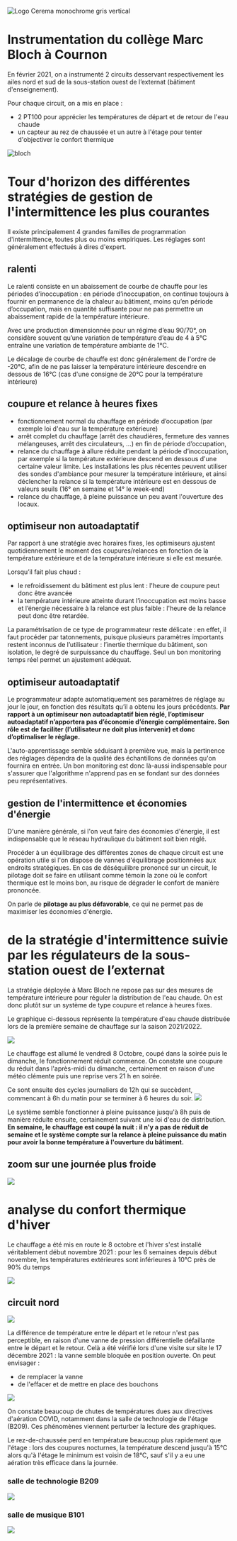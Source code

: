 ![Logo Cerema monochrome gris vertical](https://user-images.githubusercontent.com/24553739/146218239-e2dd560e-6edc-4f16-aa6e-d521975042d5.png)

# Instrumentation du collège Marc Bloch à Cournon

En février 2021, on a instrumenté 2 circuits desservant respectivement les ailes nord et sud de la sous-station ouest de l’externat (bâtiment d'enseignement).

Pour chaque circuit, on a mis en place :
- 2 PT100 pour apprécier les températures de départ et de retour de l'eau chaude
- un capteur au rez de chaussée et un autre à l'étage pour tenter d'objectiver le confort thermique

![bloch](https://user-images.githubusercontent.com/24553739/146335913-1ad28292-2b44-46b8-aa90-fdcd62b92b8a.png)


# Tour d'horizon des différentes stratégies de gestion de l'intermittence les plus courantes

Il existe principalement 4 grandes familles de programmation d'intermittence, toutes plus ou moins empiriques. Les réglages sont généralement effectués à dires d'expert.

## ralenti

Le ralenti consiste en un abaissement de courbe de chauffe pour les périodes d’inoccupation : en période d’inoccupation, on continue toujours à fournir en permanence de la chaleur au bâtiment, moins qu’en période d’occupation, mais en quantité suffisante pour ne pas permettre un abaissement rapide de la température intérieure.

Avec une production dimensionnée pour un régime d’eau 90/70°, on considère souvent qu’une variation de température d’eau de 4 à 5°C entraîne une variation de température ambiante de 1°C. 

Le décalage de courbe de chauffe est donc généralement de l'ordre de -20°C, afin de ne pas laisser la température intérieure descendre en dessous de 16°C (cas d'une consigne de 20°C pour la température intérieure)

## coupure et relance à heures fixes

- fonctionnement normal du chauffage en période d’occupation (par exemple loi d'eau sur la température extérieure)
- arrêt complet du chauffage (arrêt des chaudières, fermeture des vannes mélangeuses, arrêt des circulateurs, …) en fin de période d’occupation,
- relance du chauffage à allure réduite pendant la période d’inoccupation, par exemple si la température extérieure descend en dessous d'une certaine valeur limite. Les installations les plus récentes peuvent utiliser des sondes d'ambiance pour mesurer la température intérieure, et ainsi déclencher la relance si la température intérieure est en dessous de valeurs seuils (16° en semaine et 14° le week-end)
- relance du chauffage, à pleine puissance un peu avant l'ouverture des locaux.

## optimiseur non autoadaptatif

Par rapport à une stratégie avec horaires fixes, les optimiseurs ajustent quotidiennement le moment des coupures/relances en fonction de la température extérieure et de la température intérieure si elle est mesurée. 

Lorsqu’il fait plus chaud : 
- le refroidissement du bâtiment est plus lent : l'heure de coupure peut donc être avancée
- la température intérieure atteinte durant l’inoccupation est moins basse et l’énergie nécessaire à la relance est plus faible : l'heure de la relance peut donc être retardée.

La paramétrisation de ce type de programmateur reste délicate : en effet, il faut procéder par tatonnements, puisque plusieurs paramètres importants restent inconnus de l’utilisateur : l’inertie thermique du bâtiment, son isolation, le degré de surpuissance du chauffage. Seul un bon monitoring temps réel permet un ajustement adéquat. 

## optimiseur autoadaptatif

Le programmateur adapte automatiquement ses paramètres de réglage au jour le jour, en fonction des résultats qu’il a obtenu les jours précédents. 
**Par rapport à un optimiseur non autoadaptatif bien réglé, l’optimiseur autoadaptatif n’apportera pas d’économie d’énergie complémentaire. Son rôle est de faciliter (l’utilisateur ne doit plus intervenir) et donc d’optimaliser le réglage.**

L'auto-apprentissage semble séduisant à première vue, mais la pertinence des réglages dépendra de la qualité des échantillons de données qu'on fournira en entrée. Un bon monitoring est donc là-aussi indispensable pour s'assurer que l'algorithme n'apprend pas en se fondant sur des données peu représentatives.

## gestion de l'intermittence et économies d'énergie

D'une manière générale, si l'on veut faire des économies d'énergie, il est indispensable que le réseau hydraulique du bâtiment soit bien réglé. 

Procéder à un équilibrage des différentes zones de chaque circuit est une opération utile si l'on dispose de vannes d'équilibrage positionnées aux endroits stratégiques. En cas de déséquilibre prononcé sur un circuit, le pilotage doit se faire en utilisant comme témoin la zone où le confort thermique est le moins bon, au risque de dégrader le confort de manière prononcée. 

On parle de **pilotage au plus défavorable**, ce qui ne permet pas de maximiser les économies d'énergie.

# de la stratégie d'intermittence suivie par les régulateurs de la sous-station ouest de l’externat

La stratégie déployée à Marc Bloch ne repose pas sur des mesures de température intérieure pour réguler la distribution de l'eau chaude. On est donc plutôt sur un système de type coupure et relance à heures fixes. 

Le graphique ci-dessous représente la température d'eau chaude distribuée lors de la première semaine de chauffage sur la saison 2021/2022.

![](https://user-images.githubusercontent.com/24553739/146343944-e885fa67-7bbd-41e7-a009-a19d54203e22.png)

Le chauffage est allumé le vendredi 8 Octobre, coupé dans la soirée puis le dimanche, le fonctionnement réduit commence. On constate une coupure du réduit dans l'après-midi du dimanche, certainement en raison d'une météo clémente puis une reprise vers 21 h en soirée. 

Ce sont ensuite des cycles journaliers de 12h qui se succèdent, commencant à 6h du matin pour se terminer à 6 heures du soir. 
![](https://user-images.githubusercontent.com/24553739/146344774-1b142efb-3b0a-4793-85af-b69d1d8fcc5c.png)

Le système semble fonctionner à pleine puissance jusqu'à 8h puis de manière réduite ensuite, certainement suivant une loi d'eau de distribution. **En semaine, le chauffage est coupé la nuit : il n'y a pas de réduit de semaine et le système compte sur la relance à pleine puissance du matin pour avoir la bonne température à l'ouverture du bâtiment.**

## zoom sur une journée plus froide

![](https://user-images.githubusercontent.com/24553739/146346683-401bde83-13e3-4d87-aa10-25da4165b407.png)

# analyse du confort thermique d'hiver

Le chauffage a été mis en route le 8 octobre et l'hiver s'est installé véritablement début novembre 2021 : pour les 6 semaines depuis début novembre, les températures extérieures sont inférieures à 10°C près de 90% du temps

![](https://user-images.githubusercontent.com/24553739/146554347-043b7257-4f8d-484f-978c-7c53a8e4a2b6.png)

## circuit nord

![](https://user-images.githubusercontent.com/24553739/146536002-9da5e0e2-b554-4d60-9d94-16ddf1c81941.png)

La différence de température entre le départ et le retour n'est pas perceptible, en raison d'une vanne de pression différentielle défaillante entre le départ et le retour. Celà a été vérifié lors d'une visite sur site le 17 décembre 2021 : la vanne semble bloquée en position ouverte. On peut envisager :
- de remplacer la vanne
- de l'effacer et de mettre en place des bouchons

![](https://user-images.githubusercontent.com/24553739/146538391-21cd6cac-ea91-4a62-a25d-ac8d57914bd1.png)

On constate beaucoup de chutes de températures dues aux directives d'aération COVID, notamment dans la salle de technologie de l'étage (B209). Ces phénomènes viennent perturber la lecture des graphiques.

Le rez-de-chaussée perd en température beaucoup plus rapidement que l'étage : lors des coupures nocturnes, la température descend jusqu'à 15°C alors qu'à l'étage le minimum est voisin de 18°C, sauf s'il y a eu une aération très efficace dans la journée.

### salle de technologie B209
![](https://user-images.githubusercontent.com/24553739/146554010-65cbdec6-7035-461f-b6c1-384178cfae7d.png)

### salle de musique B101
![](https://user-images.githubusercontent.com/24553739/146555284-d42b982d-1099-4532-b213-2058df919086.png)








